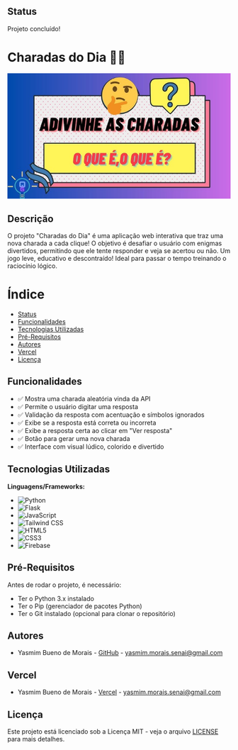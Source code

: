 ## Status  
Projeto concluído!  

# Charadas do Dia 🎉🧠  

![imagem de capa](img/capa.jpg)  

## Descrição  
O projeto "Charadas do Dia" é uma aplicação web interativa que traz uma nova charada a cada clique! O objetivo é desafiar o usuário com enigmas divertidos, permitindo que ele tente responder e veja se acertou ou não. Um jogo leve, educativo e descontraído! Ideal para passar o tempo treinando o raciocínio lógico.  

# Índice  
* [Status](#status)  
* [Funcionalidades](#funcionalidades)  
* [Tecnologias Utilizadas](#tecnologias-utilizadas)
* [Pré-Requisitos](#pré-requisitos)
* [Autores](#autores)  
* [Vercel](#vercel)  
* [Licença](#licença)  

## Funcionalidades  
- ✅ Mostra uma charada aleatória vinda da API  
- ✅ Permite o usuário digitar uma resposta  
- ✅ Validação da resposta com acentuação e símbolos ignorados  
- ✅ Exibe se a resposta está correta ou incorreta  
- ✅ Exibe a resposta certa ao clicar em "Ver resposta"  
- ✅ Botão para gerar uma nova charada  
- ✅ Interface com visual lúdico, colorido e divertido  

## Tecnologias Utilizadas  
**Linguagens/Frameworks:**  
- ![Python](https://img.shields.io/badge/Python-3776AB?style=for-the-badge&logo=python&logoColor=white)  
- ![Flask](https://img.shields.io/badge/flask-%23000.svg?style=for-the-badge&logo=flask&logoColor=white)  
- ![JavaScript](https://img.shields.io/badge/JavaScript-323330?style=for-the-badge&logo=javascript&logoColor=F7DF1E)  
- ![Tailwind CSS](https://img.shields.io/badge/Tailwind_CSS-38B2AC?style=for-the-badge&logo=tailwind-css&logoColor=white)  
- ![HTML5](https://img.shields.io/badge/HTML5-E34F26?style=for-the-badge&logo=html5&logoColor=white)  
- ![CSS3](https://img.shields.io/badge/CSS3-1572B6?style=for-the-badge&logo=css3&logoColor=white)  
- ![Firebase](https://img.shields.io/badge/Firebase-FFCA28?style=for-the-badge&logo=firebase&logoColor=white)  

## Pré-Requisitos  
Antes de rodar o projeto, é necessário:  
- Ter o Python 3.x instalado  
- Ter o Pip (gerenciador de pacotes Python)  
- Ter o Git instalado (opcional para clonar o repositório)  

## Autores
- Yasmim Bueno de Morais - [GitHub](https://github.com/YMorais/) - yasmim.morais.senai@gmail.com

## Vercel
- Yasmim Bueno de Morais - [Vercel](https://front-end-charadas.vercel.app/) - yasmim.morais.senai@gmail.com

## Licença  
Este projeto está licenciado sob a Licença MIT - veja o arquivo [LICENSE](LICENSE) para mais detalhes.